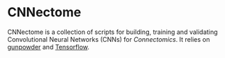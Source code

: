 # CNNectome

CNNectome is a collection of scripts for building, training and validating Convolutional Neural Networks (CNNs) for
*Connectomics*. It relies on [gunpowder](https://github.com/funkey/gunpowder) and 
[Tensorflow](https://github.com/tensorflow/tensorflow).


